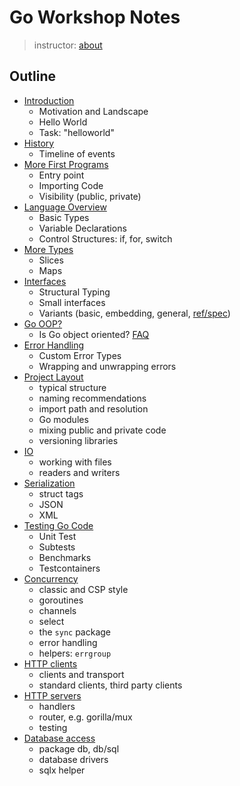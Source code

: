 # Go Workshop Notes

> instructor: [about](https://github.com/miku/goexp/blob/main/About.md)

## Outline


* [Introduction](01-Intro.md)
    * Motivation and Landscape
    * Hello World
    * Task: "helloworld"
* [History](02-History.md)
    * Timeline of events
* [More First Programs](03-MoreFirstPrograms.md)
    * Entry point
    * Importing Code
    * Visibility (public, private)
* [Language Overview](04-Language.md)
    * Basic Types
    * Variable Declarations
    * Control Structures: if, for, switch
* [More Types](05-MoreTypes.md)
    * Slices
    * Maps
* [Interfaces](06-Interfaces.md)
    * Structural Typing
    * Small interfaces
    * Variants (basic, embedding, general, [ref/spec](https://go.dev/ref/spec#Interface_types))
* [Go OOP?](07-OO.md)
    * Is Go object oriented? [FAQ](https://go.dev/doc/faq#Is_Go_an_object-oriented_language)
* [Error Handling](08-Errors.md)
    * Custom Error Types
    * Wrapping and unwrapping errors
* [Project Layout](09-Projects.md)
    * typical structure
    * naming recommendations
    * import path and resolution
    * Go modules
    * mixing public and private code
    * versioning libraries
* [IO](10-IO.md)
    * working with files
    * readers and writers
* [Serialization](11-Serialization.md)
    * struct tags
    * JSON
    * XML
* [Testing Go Code](12-Testing.md)
    * Unit Test
    * Subtests
    * Benchmarks
    * Testcontainers
* [Concurrency](13-Concurrency.md)
    * classic and CSP style
    * goroutines
    * channels
    * select
    * the `sync` package
    * error handling
    * helpers: `errgroup`
* [HTTP clients](14-HTTP.md)
    * clients and transport
    * standard clients, third party clients
* [HTTP servers](15-Servers.md)
    * handlers
    * router, e.g. gorilla/mux
    * testing
* [Database access](16-Databases.md)
    * package db, db/sql
    * database drivers
    * sqlx helper
